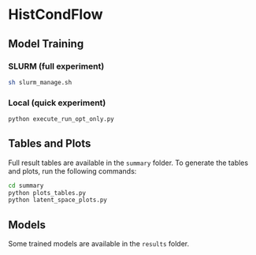 # HistCondFlow 

## Model Training

### SLURM (full experiment)

```bash
sh slurm_manage.sh
```

### Local (quick experiment)

```bash
python execute_run_opt_only.py
```

## Tables and Plots

Full result tables are available in the `summary` folder. 
To generate the tables and plots, run the following commands:

```bash
cd summary
python plots_tables.py
python latent_space_plots.py
```

## Models

Some trained models are available in the `results` folder.